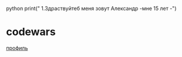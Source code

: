 python
print("
1.Здраствуйтеб меня зовут Александр
  -мне 15 лет
  -")

# codewars
[профиль](https://www.codewars.com/users/saha%20)

